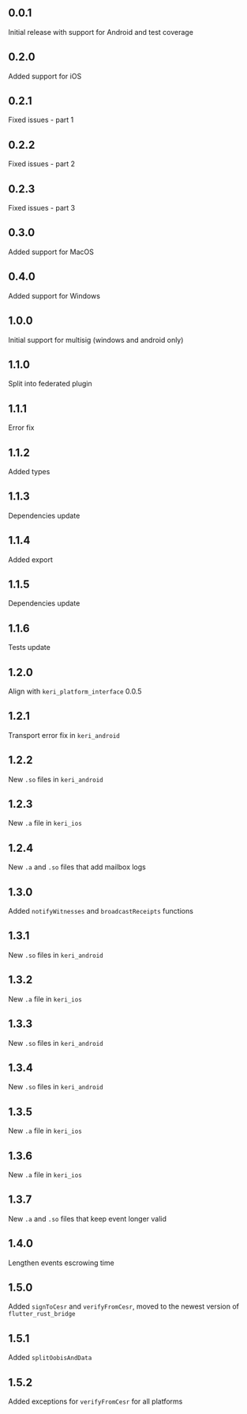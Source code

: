 ## 0.0.1

Initial release with support for Android and test coverage

## 0.2.0

Added support for iOS

## 0.2.1

Fixed issues - part 1

## 0.2.2

Fixed issues - part 2

## 0.2.3

Fixed issues - part 3

## 0.3.0

Added support for MacOS

## 0.4.0

Added support for Windows

## 1.0.0

Initial support for multisig (windows and android only)

## 1.1.0

Split into federated plugin

## 1.1.1

Error fix

## 1.1.2

Added types

## 1.1.3

Dependencies update

## 1.1.4

Added export

## 1.1.5

Dependencies update

## 1.1.6

Tests update

## 1.2.0

Align with `keri_platform_interface` 0.0.5

## 1.2.1

Transport error fix in `keri_android`

## 1.2.2

New `.so` files in `keri_android`

## 1.2.3

New `.a` file in `keri_ios`

## 1.2.4

New `.a` and `.so` files that add mailbox logs

## 1.3.0

Added `notifyWitnesses` and `broadcastReceipts` functions

## 1.3.1

New `.so` files in `keri_android`

## 1.3.2

New `.a` file in `keri_ios`

## 1.3.3

New `.so` files in `keri_android`

## 1.3.4

New `.so` files in `keri_android`

## 1.3.5

New `.a` file in `keri_ios`

## 1.3.6

New `.a` file in `keri_ios`

## 1.3.7

New `.a` and `.so` files that keep event longer valid

## 1.4.0

Lengthen events escrowing time

## 1.5.0

Added `signToCesr` and `verifyFromCesr`, moved to the newest version of `flutter_rust_bridge`

## 1.5.1

Added `splitOobisAndData`

## 1.5.2
Added exceptions for `verifyFromCesr` for all platforms